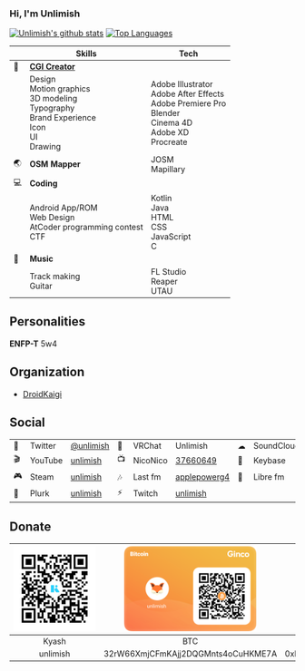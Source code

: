 ### Hi, I'm Unlimish

[![Unlimish's github stats](https://github-readme-stats.vercel.app/api?username=unlimish&count_private=true&show_icons=true&theme=buefy)](https://github.com/anuraghazra/github-readme-stats) [![Top Languages](https://github-readme-stats.vercel.app/api/top-langs/?username=unlimish&layout=compact&count_private=true&show_icons=true&theme=buefy)](https://github.com/anuraghazra/github-readme-stats)

|     | Skills                                                                                           | Tech                                                                                                                        |
| --- | ------------------------------------------------------------------------------------------------ | --------------------------------------------------------------------------------------------------------------------------- |
| 🎨   | **[CGI Creator](https://unlimish.xyz)**                                                          |                                                                                                                             |
|     | Design <br> Motion graphics <br> 3D modeling <br> Typography <br> Brand Experience <br> Icon <br> UI <br> Drawing | Adobe Illustrator <br> Adobe After Effects <br> Adobe Premiere Pro <br> Blender <br> Cinema 4D <br> Adobe XD <br> Procreate |
| 🌏   | **OSM Mapper**                                                                                   | JOSM <br> Mapillary                                                                                                         |
| 💻   | **Coding**                                                                                       |                                                                                                                             |
|     | Android App/ROM <br> Web Design <br> AtCoder programming contest <br> CTF                        | Kotlin <br> Java <br> HTML <br> CSS <br> JavaScript <br> C                                                                  |
| 🎵   | **Music**                                                                                        |                                                                                                                             |
|     |Track making <br> Guitar                                                                                                | FL Studio <br> Reaper <br> UTAU                                                                                                                         |


## Personalities
**ENFP-T** 5w4


## Organization

- [DroidKaigi](https://github.com/droidkaigi)

## Social

|     |         |                                                    |     |          |                                                       |     |            |                                             |
| --- | ------- | -------------------------------------------------- | --- | -------- | ----------------------------------------------------- | --- | ---------- | ------------------------------------------- |
| 🐤   | Twitter | [@unlimish](https://twitter.com/unlimish)          | 💬   | VRChat   | Unlimish                                              | ☁   | SoundCloud | [unlimish](https://soundcloud.com/unlimish) |
| 🎬   | YouTube | [unlimish](https://www.youtube.com/c/unlimish)     | 📺   | NicoNico | [37660649](https://www.nicovideo.jp/user/37660649)    | 🔑   | Keybase    | [unlimish](https://keybase.io/unlimish)     |
| 🎮   | Steam   | [unlimish](https://steamcommunity.com/id/unlimish) | 🎶   | Last fm  | [applepowerg4](https://www.last.fm/user/applepowerg4) | 🎵   | Libre fm   | [unlimish](https://libre.fm/user/unlimish)  |
| 🐷   | Plurk   | [unlimish](https://www.plurk.com/unlimish)         | ⚡   | Twitch   | [unlimish](https://twitch.tv/unlimish)                |

## Donate
|                               <img src="https://github.com/unlimish/unlimish/blob/master/assets/kyash.jpg" height="150px">                               | <img src="https://github.com/unlimish/unlimish/blob/master/assets/btc.png" height="150px"> | <img src="https://github.com/unlimish/unlimish/blob/master/assets/eth.png" height="150px"> | <img src="https://github.com/unlimish/unlimish/blob/master/assets/xrp.png" height="150px"> |
| :------------------------------------------------------------------------------------------------------------------------------------------------------: | :----------------------------------------------------------------------------------------: | :----------------------------------------------------------------------------------------: | :----------------------------------------------------------------------------------------: |
|                                                                          Kyash                                                                           |                                            BTC                                             |                                            ETH                                             |                                            XRP                                             |
| &nbsp;&nbsp;&nbsp;&nbsp;&nbsp;&nbsp;&nbsp;&nbsp;&nbsp;&nbsp;&nbsp;&nbsp;unlimish&nbsp;&nbsp;&nbsp;&nbsp;&nbsp;&nbsp;&nbsp;&nbsp;&nbsp;&nbsp;&nbsp;&nbsp; |                             32rW66XmjCFmKAjj2DQGMnts4oCuHKME7A                             |                         0xD4211EDB01171ca587Fc654d9D32796b8Ddf34B9                         |                             rab1R7BQ1ETRHSW6srhLMcfPvVHcJdfHR5                             |

